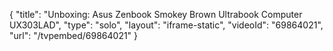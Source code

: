 {
    "title": "Unboxing: Asus Zenbook Smokey Brown Ultrabook Computer UX303LAD",
    "type": "solo",
    "layout": "iframe-static",
    "videoId": "69864021",
    "url": "\/tvpembed\/69864021"
}